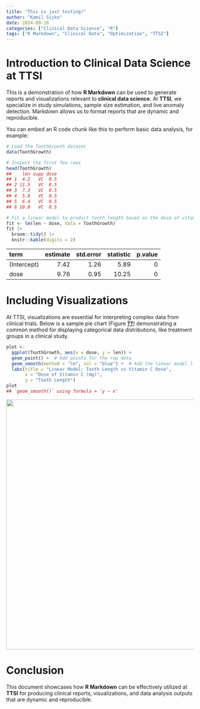 ```yaml
---
title: "This is just testing!"
author: "Kamil Sijko"
date: 2024-09-16
categories: ["Clinical Data Science", "R"]
tags: ["R Markdown", "Clinical Data", "Optimization", "TTSI"]
---
```

    


# Introduction to Clinical Data Science at TTSI

This is a demonstration of how **R Markdown** can be used to generate reports and visualizations relevant to **clinical data science**. At **TTSI**, we specialize in study simulations, sample size estimation, and live anomaly detection. Markdown allows us to format reports that are dynamic and reproducible.

You can embed an R code chunk like this to perform basic data analysis, for example:
    

``` r
# Load the ToothGrowth dataset
data(ToothGrowth)

# Inspect the first few rows
head(ToothGrowth)
##    len supp dose
## 1  4.2   VC  0.5
## 2 11.5   VC  0.5
## 3  7.3   VC  0.5
## 4  5.8   VC  0.5
## 5  6.4   VC  0.5
## 6 10.0   VC  0.5

# Fit a linear model to predict tooth length based on the dose of vitamin C
fit <- lm(len ~ dose, data = ToothGrowth)
fit |> 
  broom::tidy() |> 
  knitr::kable(digits = 2)
```



|term        | estimate| std.error| statistic| p.value|
|:-----------|--------:|---------:|---------:|-------:|
|(Intercept) |     7.42|      1.26|      5.89|       0|
|dose        |     9.76|      0.95|     10.25|       0|



# Including Visualizations

At TTSI, visualizations are essential for interpreting complex data from clinical trials. Below is a sample pie chart (Figure <a href="#fig:pie"><strong>??</strong></a>) demonstrating a common method for displaying categorical data distributions, like treatment groups in a clinical study.


``` r
plot <- 
  ggplot(ToothGrowth, aes(x = dose, y = len)) +
  geom_point() +  # Add points for the raw data
  geom_smooth(method = "lm", col = "blue") +  # Add the linear model line
  labs(title = "Linear Model: Tooth Length vs Vitamin C Dose",
       x = "Dose of Vitamin C (mg)",
       y = "Tooth Length") 
plot
## `geom_smooth()` using formula = 'y ~ x'
```

<img src="{{< blogdown/postref >}}index_files/figure-html/pie-1.png" width="672" />

# Conclusion

This document showcases how **R Markdown** can be effectively utilized at **TTSI** for producing clinical reports, visualizations, and data analysis outputs that are dynamic and reproducible.
